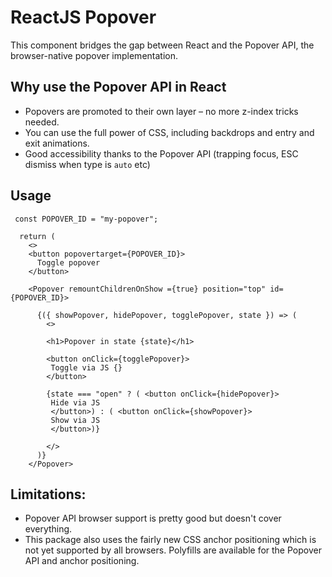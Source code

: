 # ReactJS Popover

This component bridges the gap between React and the Popover API, the browser-native popover implementation. 

## Why use the Popover API in React
- Popovers are promoted to their own layer – no more z-index tricks needed. 
- You can use the full power of CSS, including backdrops and entry and exit animations. 
- Good accessibility thanks to the Popover API (trapping focus, ESC dismiss when type is `auto` etc) 

## Usage
```
 const POPOVER_ID = "my-popover";

  return (
    <>
    <button popovertarget={POPOVER_ID}>
      Toggle popover
    </button>
    
    <Popover remountChildrenOnShow ={true} position="top" id={POPOVER_ID}>

      {({ showPopover, hidePopover, togglePopover, state }) => (
        <>
        
        <h1>Popover in state {state}</h1>

        <button onClick={togglePopover}>
         Toggle via JS {}
        </button>

        {state === "open" ? ( <button onClick={hidePopover}>
         Hide via JS
         </button>) : ( <button onClick={showPopover}>
         Show via JS
         </button>)}
    
        </>
      )}
    </Popover>

```

## Limitations: 
- Popover API browser support is pretty good but doesn't cover everything.
- This package also uses the fairly new CSS anchor positioning which is not yet supported by all browsers. Polyfills are available for the Popover API and anchor positioning. 